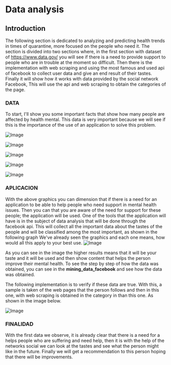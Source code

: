 # Data analysis

## Introduction
The following section is dedicated to analyzing and predicting health trends in times 
of quarantine, more focused on the people who need it. The section is divided into two 
sections where, in the first section with dataset of https://www.data.gov/ you will see
if there is a need to provide support to people who are in trouble at the moment 
so difficult. Then there is the implementation with web scraping and using the most famous and used 
api of facebook to collect user data and give an end result of their tastes.
Finally it will show how it works with data provided by the social network Facebook,
This will use the api and web scraping to obtain the categories of the page.

### DATA
To start, I'll show you some important facts that show how many people are affected by health
mental. This data is very important because we will see if this is the importance of the use of
an application to solve this problem.


![Image](https://github.com/ladiidie5/TechLabs-Project/blob/master/analysis_data/graphics/gob_invest.png)

![Image](https://github.com/ladiidie5/TechLabs-Project/blob/master/analysis_data/graphics/invest_time.png)

![Image](https://github.com/ladiidie5/TechLabs-Project/blob/master/analysis_data/graphics/to_cir.png)

![Image](https://github.com/ladiidie5/TechLabs-Project/blob/master/analysis_data/graphics/vil_PDF.png)

![Image](https://github.com/ladiidie5/TechLabs-Project/blob/master/analysis_data/graphics/pro_dep.png)


### APLICACION
With the above graphics you can dimension that if there is a need for an application
to be able to help people who need support in mental health issues. Then you can 
that you are aware of the need for support for these people; the application will be used.
One of the tools that the application will have is in the subject of data analysis that will be done 
through the facebook api. This will collect all the important data about the tastes of the
people and will be classified among the most important, as shown in the following graph
We've already seen the graphics and each one means, how would all this apply to your best
use.
![Image](https://github.com/ladiidie5/TechLabs-Project/blob/master/analysis_data/graphics/face_gr.png)


As you can see in the image the higher results means that it will be your taste and it will be used
and then show content that helps the person improve their mental health.
To see the step by step of how the data was obtained, you can see in the 
**mining_data_facebook** and see how the data was obtained.

The following implementation is to verify if these data are true. With this, a sample is taken
of the web pages that the person follows and then in this one, with web scraping is obtained in the category in
than this one. As shown in the image below.

![Image](https://github.com/ladiidie5/TechLabs-Project/blob/master/analysis_data/graphics/images.jpg)

### FINALIDAD
With the first data we observe, it is already clear that there is a need for a
helps people who are suffering and need help, then it is with the help of the networks
social we can look at the tastes and see what the person might like in the future.
Finally we will get a recommendation to this person hoping that there will be improvements.